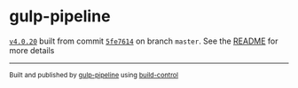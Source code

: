 # gulp-pipeline

[`v4.0.20`](../../releases/tag/v4.0.20) built from commit [`5fe7614`](../../commit/5fe7614cb5d4f58e38ad02e1f5614940ba7df1d8) on branch `master`. See the [README](../..) for more details

---
<sup>Built and published by [gulp-pipeline](https://github.com/alienfast/gulp-pipeline) using [build-control](https://github.com/alienfast/build-control)</sup>

